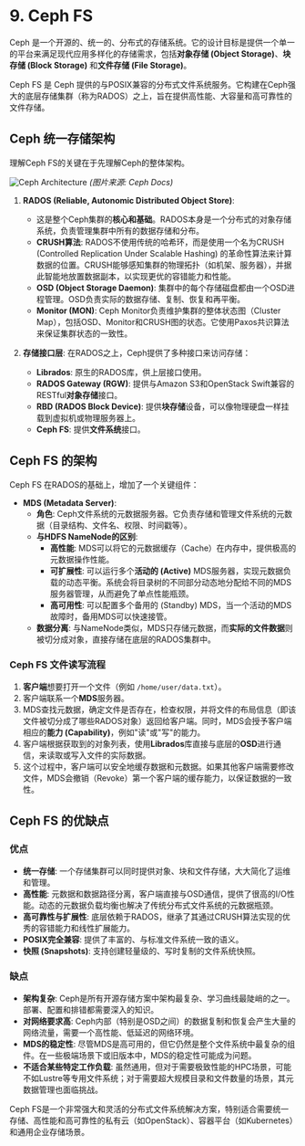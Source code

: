# 9. Ceph FS

Ceph 是一个开源的、统一的、分布式的存储系统。它的设计目标是提供一个单一的平台来满足现代应用多样化的存储需求，包括**对象存储 (Object Storage)**、**块存储 (Block Storage)** 和**文件存储 (File Storage)**。

Ceph FS 是 Ceph 提供的与POSIX兼容的分布式文件系统服务。它构建在Ceph强大的底层存储集群（称为RADOS）之上，旨在提供高性能、大容量和高可靠性的文件存储。

## Ceph 统一存储架构

理解Ceph FS的关键在于先理解Ceph的整体架构。

![Ceph Architecture](https://docs.ceph.com/en/latest/_images/ditaa-b31c164b4c73a469a3b90989a3f295b9270e5b72.png)
*(图片来源: Ceph Docs)*

1.  **RADOS (Reliable, Autonomic Distributed Object Store)**:
    - 这是整个Ceph集群的**核心和基础**。RADOS本身是一个分布式的对象存储系统，负责管理集群中所有的数据存储和分布。
    - **CRUSH算法**: RADOS不使用传统的哈希环，而是使用一个名为CRUSH (Controlled Replication Under Scalable Hashing) 的革命性算法来计算数据的位置。CRUSH能够感知集群的物理拓扑（如机架、服务器），并据此智能地放置数据副本，以实现更优的容错能力和性能。
    - **OSD (Object Storage Daemon)**: 集群中的每个存储磁盘都由一个OSD进程管理。OSD负责实际的数据存储、复制、恢复和再平衡。
    - **Monitor (MON)**: Ceph Monitor负责维护集群的整体状态图（Cluster Map），包括OSD、Monitor和CRUSH图的状态。它使用Paxos共识算法来保证集群状态的一致性。

2.  **存储接口层**:
    在RADOS之上，Ceph提供了多种接口来访问存储：
    - **Librados**: 原生的RADOS库，供上层接口使用。
    - **RADOS Gateway (RGW)**: 提供与Amazon S3和OpenStack Swift兼容的RESTful**对象存储**接口。
    - **RBD (RADOS Block Device)**: 提供**块存储**设备，可以像物理硬盘一样挂载到虚拟机或物理服务器上。
    - **Ceph FS**: 提供**文件系统**接口。

## Ceph FS 的架构

Ceph FS 在RADOS的基础上，增加了一个关键组件：

- **MDS (Metadata Server)**:
  - **角色**: Ceph文件系统的元数据服务器。它负责存储和管理文件系统的元数据（目录结构、文件名、权限、时间戳等）。
  - **与HDFS NameNode的区别**:
    - **高性能**: MDS可以将它的元数据缓存（Cache）在内存中，提供极高的元数据操作性能。
    - **可扩展性**: 可以运行多个**活动的 (Active)** MDS服务器，实现元数据负载的动态平衡。系统会将目录树的不同部分动态地分配给不同的MDS服务器管理，从而避免了单点性能瓶颈。
    - **高可用性**: 可以配置多个备用的 (Standby) MDS，当一个活动的MDS故障时，备用MDS可以快速接管。
  - **数据分离**: 与NameNode类似，MDS只存储元数据，而**实际的文件数据**则被切分成对象，直接存储在底层的RADOS集群中。

### Ceph FS 文件读写流程

1.  **客户端**想要打开一个文件（例如 `/home/user/data.txt`）。
2.  客户端联系一个**MDS**服务器。
3.  MDS查找元数据，确定文件是否存在，检查权限，并将文件的布局信息（即该文件被切分成了哪些RADOS对象）返回给客户端。同时，MDS会授予客户端相应的**能力 (Capability)**，例如"读"或"写"的能力。
4.  客户端根据获取到的对象列表，使用**Librados**库直接与底层的**OSD**进行通信，来读取或写入文件的实际数据。
5.  这个过程中，客户端可以安全地缓存数据和元数据。如果其他客户端需要修改文件，MDS会撤销（Revoke）第一个客户端的缓存能力，以保证数据的一致性。

## Ceph FS 的优缺点

### 优点

- **统一存储**: 一个存储集群可以同时提供对象、块和文件存储，大大简化了运维和管理。
- **高性能**: 元数据和数据路径分离，客户端直接与OSD通信，提供了很高的I/O性能。动态的元数据负载均衡也解决了传统分布式文件系统的元数据瓶颈。
- **高可靠性与扩展性**: 底层依赖于RADOS，继承了其通过CRUSH算法实现的优秀的容错能力和线性扩展能力。
- **POSIX完全兼容**: 提供了丰富的、与标准文件系统一致的语义。
- **快照 (Snapshots)**: 支持创建轻量级的、写时复制的文件系统快照。

### 缺点

- **架构复杂**: Ceph是所有开源存储方案中架构最复杂、学习曲线最陡峭的之一。部署、配置和排错都需要深入的知识。
- **对网络要求高**: Ceph内部（特别是OSD之间）的数据复制和恢复会产生大量的网络流量，需要一个高性能、低延迟的网络环境。
- **MDS的稳定性**: 尽管MDS是高可用的，但它仍然是整个文件系统中最复杂的组件。在一些极端场景下或旧版本中，MDS的稳定性可能成为问题。
- **不适合某些特定工作负载**: 虽然通用，但对于需要极致性能的HPC场景，可能不如Lustre等专用文件系统；对于需要超大规模目录和文件数量的场景，其元数据管理也面临挑战。

Ceph FS是一个非常强大和灵活的分布式文件系统解决方案，特别适合需要统一存储、高性能和高可靠性的私有云（如OpenStack）、容器平台（如Kubernetes）和通用企业存储场景。 